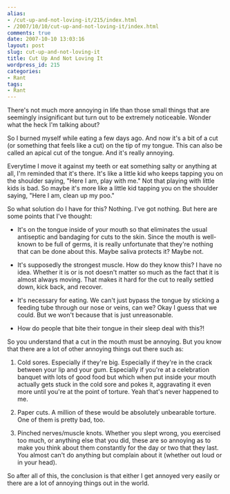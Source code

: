 ```yaml
---
alias:
- /cut-up-and-not-loving-it/215/index.html
- /2007/10/10/cut-up-and-not-loving-it/index.html
comments: true
date: 2007-10-10 13:03:16
layout: post
slug: cut-up-and-not-loving-it
title: Cut Up And Not Loving It
wordpress_id: 215
categories:
- Rant
tags:
- Rant
---
```


There's not much more annoying in life than those small things that are seemingly insignificant but turn out to be extremely noticeable.  Wonder what the heck I'm talking about?

So I burned myself while eating a few days ago.  And now it's a bit of a cut (or something that feels like a cut) on the tip of my tongue.  This can also be called an apical cut of the tongue.  And it's really annoying.  

Everytime I move it against my teeth or eat something salty or anything at all, I'm reminded that it's there.  It's like a little kid who keeps tapping you on the shoulder saying, "Here I am, play with me."  Not that playing with little kids is bad.  So maybe it's more like a little kid tapping you on the shoulder saying, "Here I am, clean up my poo."

So what solution do I have for this?  Nothing.  I've got nothing.  But here are some points that I've thought:





  * It's on the tongue inside of your mouth so that eliminates the usual antiseptic and bandaging for cuts to the skin.  Since the mouth is well-known to be full of germs, it is really unfortunate that they're nothing that can be done about this.  Maybe saliva protects it?  Maybe not.


  * It's supposedly the strongest muscle.  How do they know this?  I have no idea.  Whether it is or is not doesn't matter so much as the fact that it is almost always moving.  That makes it hard for the cut to really settled down, kick back, and recover.


  * It's necessary for eating.  We can't just bypass the tongue by sticking a feeding tube through our nose or veins, can we?  Okay I guess that we could.  But we won't because that is just unreasonable.  


  * How do people that bite their tongue in their sleep deal with this?!



So you understand that a cut in the mouth must be annoying.  But you know that there are a lot of other annoying things out there such as:



  1. Cold sores.  Especially if they're big.  Especially if they're in the crack between your lip and your gum.  Especially if you're at a celebration banquet with lots of good food but which when put inside your mouth actually gets stuck in the cold sore and pokes it, aggravating it even more until you're at the point of torture.  Yeah that's never happened to me.


  2. Paper cuts.  A million of these would be absolutely unbearable torture.  One of them is pretty bad, too.


  3. Pinched nerves/muscle knots.  Whether you slept wrong, you exercised too much, or anything else that you did, these are so annoying as to make you think about them constantly for the day or two that they last.  You almost can't do anything but complain about it (whether out loud or in your head).



So after all of this, the conclusion is that either I get annoyed very easily or there are a lot of annoying things out in the world.
